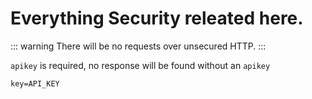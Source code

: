# Everything Security releated here.

::: warning
There will be no requests over unsecured HTTP.
:::

`apikey` is required, no response will be found without an `apikey`

`key=API_KEY`
